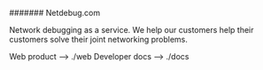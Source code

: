 ####### Netdebug.com

Network debugging as a service.  We help our customers help their customers solve their joint networking problems.


Web product --> ./web
Developer docs --> ./docs